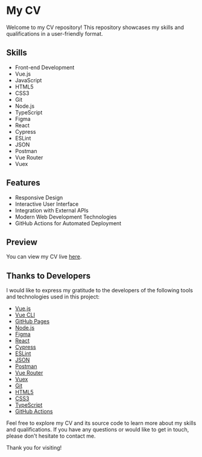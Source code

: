 # My CV

Welcome to my CV repository! This repository showcases my skills and qualifications in a user-friendly format.

## Skills

- Front-end Development
- Vue.js
- JavaScript
- HTML5
- CSS3
- Git
- Node.js
- TypeScript
- Figma
- React
- Cypress
- ESLint
- JSON
- Postman
- Vue Router
- Vuex

## Features

- Responsive Design
- Interactive User Interface
- Integration with External APIs
- Modern Web Development Technologies
- GitHub Actions for Automated Deployment

## Preview

You can view my CV live [here](https://vadym4che.github.io/cv/).

## Thanks to Developers

I would like to express my gratitude to the developers of the following tools and technologies used in this project:

- [Vue.js](https://vuejs.org/)
- [Vue CLI](https://cli.vuejs.org/)
- [GitHub Pages](https://pages.github.com/)
- [Node.js](https://nodejs.org/)
- [Figma](https://www.figma.com/)
- [React](https://reactjs.org/)
- [Cypress](https://www.cypress.io/)
- [ESLint](https://eslint.org/)
- [JSON](https://www.json.org/json-en.html)
- [Postman](https://www.postman.com/)
- [Vue Router](https://router.vuejs.org/)
- [Vuex](https://vuex.vuejs.org/)
- [Git](https://git-scm.com/)
- [HTML5](https://developer.mozilla.org/en-US/docs/Web/HTML)
- [CSS3](https://developer.mozilla.org/en-US/docs/Web/CSS)
- [TypeScript](https://www.typescriptlang.org/)
- [GitHub Actions](https://github.com/features/actions)

Feel free to explore my CV and its source code to learn more about my skills and qualifications. If you have any questions or would like to get in touch, please don't hesitate to contact me.

Thank you for visiting!
